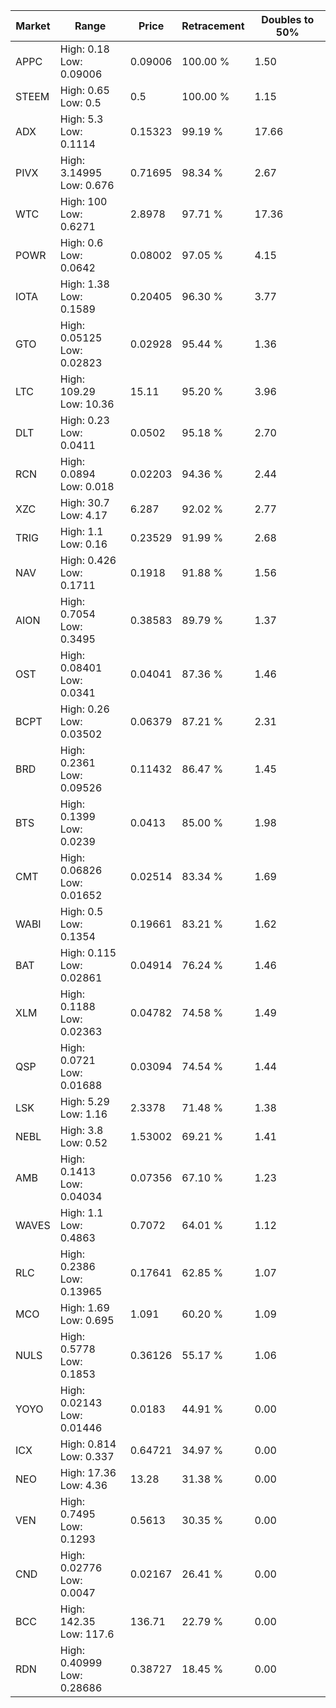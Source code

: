 | Market | Range | Price| Retracement | Doubles to 50% |
| --- | --- | --- | --- | --- |
| APPC | High: 0.18<br />Low: 0.09006 | 0.09006 | 100.00 % | 1.50 |
| STEEM | High: 0.65<br />Low: 0.5 | 0.5 | 100.00 % | 1.15 |
| ADX | High: 5.3<br />Low: 0.1114 | 0.15323 | 99.19 % | 17.66 |
| PIVX | High: 3.14995<br />Low: 0.676 | 0.71695 | 98.34 % | 2.67 |
| WTC | High: 100<br />Low: 0.6271 | 2.8978 | 97.71 % | 17.36 |
| POWR | High: 0.6<br />Low: 0.0642 | 0.08002 | 97.05 % | 4.15 |
| IOTA | High: 1.38<br />Low: 0.1589 | 0.20405 | 96.30 % | 3.77 |
| GTO | High: 0.05125<br />Low: 0.02823 | 0.02928 | 95.44 % | 1.36 |
| LTC | High: 109.29<br />Low: 10.36 | 15.11 | 95.20 % | 3.96 |
| DLT | High: 0.23<br />Low: 0.0411 | 0.0502 | 95.18 % | 2.70 |
| RCN | High: 0.0894<br />Low: 0.018 | 0.02203 | 94.36 % | 2.44 |
| XZC | High: 30.7<br />Low: 4.17 | 6.287 | 92.02 % | 2.77 |
| TRIG | High: 1.1<br />Low: 0.16 | 0.23529 | 91.99 % | 2.68 |
| NAV | High: 0.426<br />Low: 0.1711 | 0.1918 | 91.88 % | 1.56 |
| AION | High: 0.7054<br />Low: 0.3495 | 0.38583 | 89.79 % | 1.37 |
| OST | High: 0.08401<br />Low: 0.0341 | 0.04041 | 87.36 % | 1.46 |
| BCPT | High: 0.26<br />Low: 0.03502 | 0.06379 | 87.21 % | 2.31 |
| BRD | High: 0.2361<br />Low: 0.09526 | 0.11432 | 86.47 % | 1.45 |
| BTS | High: 0.1399<br />Low: 0.0239 | 0.0413 | 85.00 % | 1.98 |
| CMT | High: 0.06826<br />Low: 0.01652 | 0.02514 | 83.34 % | 1.69 |
| WABI | High: 0.5<br />Low: 0.1354 | 0.19661 | 83.21 % | 1.62 |
| BAT | High: 0.115<br />Low: 0.02861 | 0.04914 | 76.24 % | 1.46 |
| XLM | High: 0.1188<br />Low: 0.02363 | 0.04782 | 74.58 % | 1.49 |
| QSP | High: 0.0721<br />Low: 0.01688 | 0.03094 | 74.54 % | 1.44 |
| LSK | High: 5.29<br />Low: 1.16 | 2.3378 | 71.48 % | 1.38 |
| NEBL | High: 3.8<br />Low: 0.52 | 1.53002 | 69.21 % | 1.41 |
| AMB | High: 0.1413<br />Low: 0.04034 | 0.07356 | 67.10 % | 1.23 |
| WAVES | High: 1.1<br />Low: 0.4863 | 0.7072 | 64.01 % | 1.12 |
| RLC | High: 0.2386<br />Low: 0.13965 | 0.17641 | 62.85 % | 1.07 |
| MCO | High: 1.69<br />Low: 0.695 | 1.091 | 60.20 % | 1.09 |
| NULS | High: 0.5778<br />Low: 0.1853 | 0.36126 | 55.17 % | 1.06 |
| YOYO | High: 0.02143<br />Low: 0.01446 | 0.0183 | 44.91 % | 0.00 |
| ICX | High: 0.814<br />Low: 0.337 | 0.64721 | 34.97 % | 0.00 |
| NEO | High: 17.36<br />Low: 4.36 | 13.28 | 31.38 % | 0.00 |
| VEN | High: 0.7495<br />Low: 0.1293 | 0.5613 | 30.35 % | 0.00 |
| CND | High: 0.02776<br />Low: 0.0047 | 0.02167 | 26.41 % | 0.00 |
| BCC | High: 142.35<br />Low: 117.6 | 136.71 | 22.79 % | 0.00 |
| RDN | High: 0.40999<br />Low: 0.28686 | 0.38727 | 18.45 % | 0.00 |
